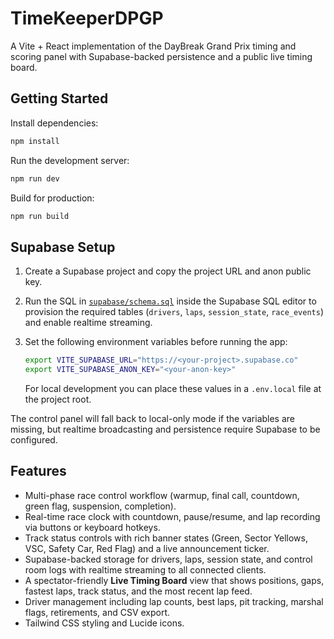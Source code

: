 # TimeKeeperDPGP

A Vite + React implementation of the DayBreak Grand Prix timing and scoring panel with Supabase-backed persistence and a public live timing board.

## Getting Started

Install dependencies:

```bash
npm install
```

Run the development server:

```bash
npm run dev
```

Build for production:

```bash
npm run build
```

## Supabase Setup

1. Create a Supabase project and copy the project URL and anon public key.
2. Run the SQL in [`supabase/schema.sql`](./supabase/schema.sql) inside the Supabase SQL editor to provision the required tables (`drivers`, `laps`, `session_state`, `race_events`) and enable realtime streaming.
3. Set the following environment variables before running the app:

   ```bash
   export VITE_SUPABASE_URL="https://<your-project>.supabase.co"
   export VITE_SUPABASE_ANON_KEY="<your-anon-key>"
   ```

   For local development you can place these values in a `.env.local` file at the project root.

The control panel will fall back to local-only mode if the variables are missing, but realtime broadcasting and persistence require Supabase to be configured.

## Features

- Multi-phase race control workflow (warmup, final call, countdown, green flag, suspension, completion).
- Real-time race clock with countdown, pause/resume, and lap recording via buttons or keyboard hotkeys.
- Track status controls with rich banner states (Green, Sector Yellows, VSC, Safety Car, Red Flag) and a live announcement ticker.
- Supabase-backed storage for drivers, laps, session state, and control room logs with realtime streaming to all connected clients.
- A spectator-friendly **Live Timing Board** view that shows positions, gaps, fastest laps, track status, and the most recent lap feed.
- Driver management including lap counts, best laps, pit tracking, marshal flags, retirements, and CSV export.
- Tailwind CSS styling and Lucide icons.
